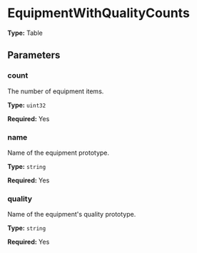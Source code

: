# EquipmentWithQualityCounts

**Type:** Table

## Parameters

### count

The number of equipment items.

**Type:** `uint32`

**Required:** Yes

### name

Name of the equipment prototype.

**Type:** `string`

**Required:** Yes

### quality

Name of the equipment's quality prototype.

**Type:** `string`

**Required:** Yes


